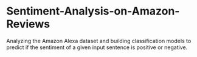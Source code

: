 # Sentiment-Analysis-on-Amazon-Reviews
Analyzing the Amazon Alexa dataset and building classification models to predict if the sentiment of a given input sentence is positive or negative.
